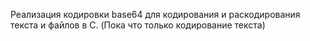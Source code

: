 Реализация кодировки base64 для кодирования и раскодирования текста и файлов в C. (Пока что только кодирование текста) 
